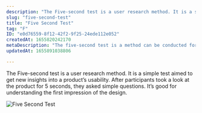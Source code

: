 ```yaml
---
description: "The Five-second test is a user research method. It is a simple test aimed to get new insights into a product’s usability. After participants took a look at the product for 5 seconds, they asked simple questions. It’s good for understanding the first impression of the design."
slug: "five-second-test"
title: "Five Second Test"
tag: "F"
ID: "e0d76559-8f12-42f2-9f25-24ede112e052"
createdAt: 1655820242170
metaDescription: "The five-second test is a method can be conducted for discovering first impressions."
updatedAt: 1655891038806

---
```

The Five-second test is a user research method. It is a simple test aimed to get new insights into a product’s usability. After participants took a look at the product for 5 seconds, they asked simple questions. It’s good for understanding the first impression of the design.

![Five Second Test](https://media.giphy.com/media/l3q2K5jinAlChoCLS/giphy.gif)